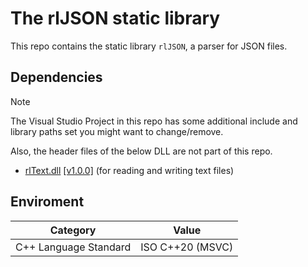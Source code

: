 # The rlJSON static library

This repo contains the static library `rlJSON`, a parser for JSON files.


## Dependencies

> [!NOTE]
> The Visual Studio Project in this repo has some additional include and library paths set you might
want to change/remove.
> 
> Also, the header files of the below DLL are not part of this repo.

* [rlText.dll](https://rle.sh/git/rlText) [\[v1.0.0\]](https://rle.sh/git/rlText/releases/tag/v1.0.0)
(for reading and writing text files)


## Enviroment

| Category              | Value                     |
|-----------------------|---------------------------|
| C++ Language Standard | ISO C++20 (MSVC)          |
